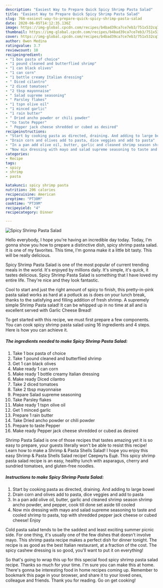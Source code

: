 ```yaml
---
description: "Easiest Way to Prepare Quick Spicy Shrimp Pasta Salad"
title: "Easiest Way to Prepare Quick Spicy Shrimp Pasta Salad"
slug: 766-easiest-way-to-prepare-quick-spicy-shrimp-pasta-salad
date: 2020-06-05T14:12:35.136Z
image: https://img-global.cpcdn.com/recipes/b4bad39ca7ce7eb3/751x532cq70/spicy-shrimp-pasta-salad-recipe-main-photo.jpg
thumbnail: https://img-global.cpcdn.com/recipes/b4bad39ca7ce7eb3/751x532cq70/spicy-shrimp-pasta-salad-recipe-main-photo.jpg
cover: https://img-global.cpcdn.com/recipes/b4bad39ca7ce7eb3/751x532cq70/spicy-shrimp-pasta-salad-recipe-main-photo.jpg
author: Owen Medina
ratingvalue: 3.7
reviewcount: 10
recipeingredient:
- "1 box pasta of choice"
- "1 pound cleaned and butterflied shrimp"
- "1 can black olives"
- "1 can corn"
- "1 bottle creamy Italian dressing"
- " Diced cilantro"
- "2 diced tomatoes"
- "2 tbsp mayonnaise"
- " Salad supreme seasoning"
- " Parsley flakes"
- "1 tspn olive oil"
- "1 minced garlic"
- "1 rain butter"
- " Dried ancho powder or chili powder"
- "to taste Pepper"
- " Pepper jack cheese shredded or cubed as desired"
recipeinstructions:
- "Start by cooking pasta as directed, draining. And adding to large bowel"
- "Drain corn and olives add to pasta, dice veggies and add to pasta"
- "In a pan add olive oil, butter, garlic and cleaned shrimp season shrimp ancho powder, and pepper, cook till done set aside till cooled"
- "Now mix dressing with mayo and salad supreme seasoning to taste and cooled shrimp to pasta, top with shredded pepper jack cheese or cubed cheese! Enjoy"
categories:
- Recipe
tags:
- spicy
- shrimp
- pasta

katakunci: spicy shrimp pasta 
nutrition: 206 calories
recipecuisine: American
preptime: "PT30M"
cooktime: "PT39M"
recipeyield: "4"
recipecategory: Dinner

---
```



![Spicy Shrimp Pasta Salad](https://img-global.cpcdn.com/recipes/b4bad39ca7ce7eb3/751x532cq70/spicy-shrimp-pasta-salad-recipe-main-photo.jpg)

Hello everybody, I hope you're having an incredible day today. Today, I'm gonna show you how to prepare a distinctive dish, spicy shrimp pasta salad. It is one of my favorites. This time, I'm gonna make it a little bit tasty. This will be really delicious.

Spicy Shrimp Pasta Salad is one of the most popular of current trending meals in the world. It's enjoyed by millions daily. It's simple, it's quick, it tastes delicious. Spicy Shrimp Pasta Salad is something that I have loved my entire life. They're nice and they look fantastic.

Cool to start and just the right amount of spicy to finish, this pretty-in-pink pasta salad works as hard at a potluck as is does on your lunch break, thanks to the satisfying and filling addition of fresh shrimp. A supremely simple Shrimp Pasta salad! It can be whipped up in no time at all and is excellent served with Garlic Cheese Bread!


To get started with this recipe, we must first prepare a few components. You can cook spicy shrimp pasta salad using 16 ingredients and 4 steps. Here is how you can achieve it.

<!--inarticleads1-->

##### The ingredients needed to make Spicy Shrimp Pasta Salad:

1. Take 1 box pasta of choice
1. Take 1 pound cleaned and butterflied shrimp
1. Get 1 can black olives
1. Make ready 1 can corn
1. Make ready 1 bottle creamy Italian dressing
1. Make ready  Diced cilantro
1. Take 2 diced tomatoes
1. Take 2 tbsp mayonnaise
1. Prepare  Salad supreme seasoning
1. Take  Parsley flakes
1. Make ready 1 tspn olive oil
1. Get 1 minced garlic
1. Prepare 1 rain butter
1. Take  Dried ancho powder or chili powder
1. Prepare to taste Pepper
1. Make ready  Pepper jack cheese shredded or cubed as desired


Shrimp Pasta Salad is one of those recipes that tastes amazing yet it is so easy to prepare, your guests literally won&#39;t be able to resist this recipe! Learn how to make a Shrimp &amp; Pasta Shells Salad! I hope you enjoy this easy Shrimp &amp; Pasta Shells Salad recipe! Свернуть Ещё. This spicy shrimp pasta salad recipe is an easy, healthy lunch with asparagus, cherry and sundried tomatoes, and gluten-free noodles. 

<!--inarticleads2-->

##### Instructions to make Spicy Shrimp Pasta Salad:

1. Start by cooking pasta as directed, draining. And adding to large bowel
1. Drain corn and olives add to pasta, dice veggies and add to pasta
1. In a pan add olive oil, butter, garlic and cleaned shrimp season shrimp ancho powder, and pepper, cook till done set aside till cooled
1. Now mix dressing with mayo and salad supreme seasoning to taste and cooled shrimp to pasta, top with shredded pepper jack cheese or cubed cheese! Enjoy


Cold pasta salad tends to be the saddest and least exciting summer picnic side. For one thing, it&#39;s usually one of the few dishes that doesn&#39;t involve mayo. This shrimp pasta recipe makes a perfect dish for dinner tonight. The recipe is as good as the best Italian restaurant, at a fraction of the cost. The spicy cashew dressing is so good, you&#39;ll want to put it on everything! 

So that's going to wrap this up for this special food spicy shrimp pasta salad recipe. Thanks so much for your time. I'm sure you can make this at home. There's gonna be interesting food in home recipes coming up. Remember to bookmark this page in your browser, and share it to your loved ones, colleague and friends. Thank you for reading. Go on get cooking!
